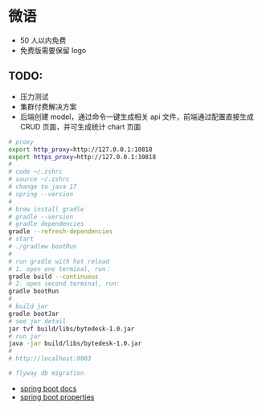 <!--
 * @Author: jackning 270580156@qq.com
 * @Date: 2024-01-23 07:53:01
 * @LastEditors: jackning 270580156@qq.com
 * @LastEditTime: 2024-01-27 15:48:26
 * @Description: bytedesk.com https://github.com/Bytedesk/bytedesk
 *   Please be aware of the BSL license restrictions before installing Bytedesk IM –
 *  selling, reselling, or hosting Bytedesk IM as a service is a breach of the terms and automatically terminates your rights under the license.
 *  仅支持企业内部员工自用，严禁用于销售、二次销售或者部署SaaS方式销售
 *  Business Source License 1.1: https://github.com/Bytedesk/bytedesk/blob/main/LICENSE
 *  contact: 270580156@qq.com
 *  联系：270580156@qq.com
 * Copyright (c) 2024 by bytedesk.com, All Rights Reserved.
-->

# 微语

- 50 人以内免费
- 免费版需要保留 logo

## TODO:

- 压力测试
- 集群付费解决方案
- 后端创建 model，通过命令一键生成相关 api 文件，前端通过配置直接生成 CRUD 页面，并可生成统计 chart 页面

```bash
# proxy
export http_proxy=http://127.0.0.1:10818
export https_proxy=http://127.0.0.1:10818
#
# code ~/.zshrc
# source ~/.zshrc
# change to java 17
# spring --version
#
# brew install gradle
# gradle --version
# gradle dependencies
gradle --refresh-dependencies
# start
# ./gradlew bootRun
#
# run gradle with hot reload
# 1. open one terminal, run：
gradle build --continuous
# 2. open second terminal, run:
gradle bootRun
#
# build jar
gradle bootJar
# see jar detail
jar tvf build/libs/bytedesk-1.0.jar
# run jar
java -jar build/libs/bytedesk-1.0.jar
#
# http://localhost:9003
```

```bash
# flyway db migration

```

- [spring boot docs](https://docs.spring.io/spring-boot/docs/current/reference/html/index.html)
- [spring boot properties](https://docs.spring.io/spring-boot/docs/current/reference/html/application-properties.html#appendix.application-properties.core)
